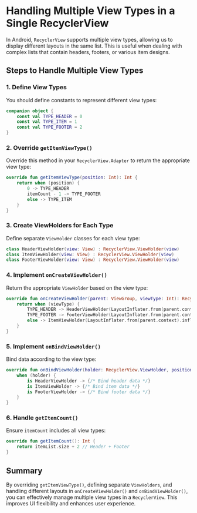# Handling Multiple View Types in a Single RecyclerView

In Android, `RecyclerView` supports multiple view types, allowing us to display different layouts in the same list. This is useful when dealing with complex lists that contain headers, footers, or various item designs.

## Steps to Handle Multiple View Types

### 1. Define View Types
You should define constants to represent different view types:
```kotlin
companion object {
    const val TYPE_HEADER = 0
    const val TYPE_ITEM = 1
    const val TYPE_FOOTER = 2
}
```

### 2. Override `getItemViewType()`
Override this method in your `RecyclerView.Adapter` to return the appropriate view type:
```kotlin
override fun getItemViewType(position: Int): Int {
    return when (position) {
        0 -> TYPE_HEADER
        itemCount - 1 -> TYPE_FOOTER
        else -> TYPE_ITEM
    }
}
```

### 3. Create ViewHolders for Each Type
Define separate `ViewHolder` classes for each view type:
```kotlin
class HeaderViewHolder(view: View) : RecyclerView.ViewHolder(view)
class ItemViewHolder(view: View) : RecyclerView.ViewHolder(view)
class FooterViewHolder(view: View) : RecyclerView.ViewHolder(view)
```

### 4. Implement `onCreateViewHolder()`
Return the appropriate `ViewHolder` based on the view type:
```kotlin
override fun onCreateViewHolder(parent: ViewGroup, viewType: Int): RecyclerView.ViewHolder {
    return when (viewType) {
        TYPE_HEADER -> HeaderViewHolder(LayoutInflater.from(parent.context).inflate(R.layout.item_header, parent, false))
        TYPE_FOOTER -> FooterViewHolder(LayoutInflater.from(parent.context).inflate(R.layout.item_footer, parent, false))
        else -> ItemViewHolder(LayoutInflater.from(parent.context).inflate(R.layout.item_content, parent, false))
    }
}
```

### 5. Implement `onBindViewHolder()`
Bind data according to the view type:
```kotlin
override fun onBindViewHolder(holder: RecyclerView.ViewHolder, position: Int) {
    when (holder) {
        is HeaderViewHolder -> {/* Bind header data */}
        is ItemViewHolder -> {/* Bind item data */}
        is FooterViewHolder -> {/* Bind footer data */}
    }
}
```

### 6. Handle `getItemCount()`
Ensure `itemCount` includes all view types:
```kotlin
override fun getItemCount(): Int {
    return itemList.size + 2 // Header + Footer
}
```

## Summary
By overriding `getItemViewType()`, defining separate `ViewHolders`, and handling different layouts in `onCreateViewHolder()` and `onBindViewHolder()`, you can effectively manage multiple view types in a `RecyclerView`. This improves UI flexibility and enhances user experience.
